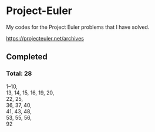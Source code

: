 # Project-Euler

My codes for the Project Euler problems that I have solved.

https://projecteuler.net/archives


## Completed
### Total: 28
1–10,  
13, 14, 15, 16, 19, 20,  
22, 25,  
36, 37, 40,  
41, 43, 48,  
53, 55, 56,  
92
